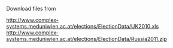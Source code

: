 Download files from


http://www.complex-systems.meduniwien.ac.at/elections/ElectionData/UK2010.xls
http://www.complex-systems.meduniwien.ac.at/elections/ElectionData/Russia2011.zip
